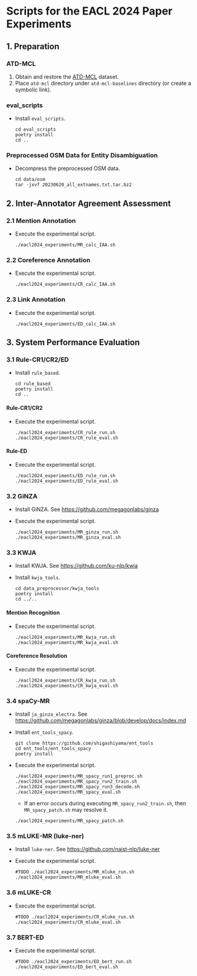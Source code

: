 # Scripts for the EACL 2024 Paper Experiments

## 1. Preparation

### ATD-MCL

1. Obtain and restore the [ATD-MCL](https://github.com/naist-nlp/atdmcl) dataset.
1. Place `atd-mcl` directory under `atd-mcl-baselines` directory (or create a symbolic link).

### eval_scripts

- Install `eval_scripts`.

    ~~~~
    cd eval_scripts
    poetry install
    cd ..
    ~~~~

### Preprocessed OSM Data for Entity Disambiguation

- Decompress the preprocessed OSM data.

    ~~~~
    cd data/osm
    tar -jxvf 20230620_all_extnames.txt.tar.bz2
    ~~~~

## 2. Inter-Annotator Agreement Assessment

### 2.1 Mention Annotation

- Execute the experimental script.

    ~~~~
    ./eacl2024_experiments/MR_calc_IAA.sh
    ~~~~

### 2.2 Coreference Annotation

- Execute the experimental script.

    ~~~~
    ./eacl2024_experiments/CR_calc_IAA.sh
    ~~~~

### 2.3 Link Annotation

- Execute the experimental script.

    ~~~~
    ./eacl2024_experiments/ED_calc_IAA.sh
    ~~~~

## 3. System Performance Evaluation

### 3.1 Rule-CR1/CR2/ED

- Install `rule_based`.

    ~~~~
    cd rule_based
    poetry install
    cd ..
    ~~~~

#### Rule-CR1/CR2

- Execute the experimental script.

    ~~~~
    ./eacl2024_experiments/CR_rule_run.sh
    ./eacl2024_experiments/CR_rule_eval.sh
    ~~~~

#### Rule-ED

- Execute the experimental script.

    ~~~~
    ./eacl2024_experiments/ED_rule_run.sh
    ./eacl2024_experiments/ED_rule_eval.sh
    ~~~~

### 3.2 GiNZA

- Install GiNZA. See https://github.com/megagonlabs/ginza

- Execute the experimental script.

    ~~~~
    ./eacl2024_experiments/MR_ginza_run.sh
    ./eacl2024_experiments/MR_ginza_eval.sh
    ~~~~

### 3.3 KWJA

- Install KWJA. See https://github.com/ku-nlp/kwja

- Install `kwja_tools`.

    ~~~~
    cd data_preprocessor/kwja_tools
    poetry install
    cd ../..
    ~~~~

#### Mention Recognition

- Execute the experimental script.

    ~~~~
    ./eacl2024_experiments/MR_kwja_run.sh
    ./eacl2024_experiments/MR_kwja_eval.sh
    ~~~~

#### Coreference Resolution

- Execute the experimental script.

     
    ~~~~
    ./eacl2024_experiments/CR_kwja_run.sh
    ./eacl2024_experiments/CR_kwja_eval.sh
    ~~~~

### 3.4 spaCy-MR

- Install `ja_ginza_electra`. See https://github.com/megagonlabs/ginza/blob/develop/docs/index.md

- Install `ent_tools_spacy`.

    ~~~~
    git clone https://github.com/shigashiyama/ent_tools
    cd ent_tools/ent_tools_spacy
    poetry install
    ~~~~
- Execute the experimental script.

    ~~~~
    ./eacl2024_experiments/MR_spacy_run1_preproc.sh
    ./eacl2024_experiments/MR_spacy_run2_train.sh
    ./eacl2024_experiments/MR_spacy_run3_decode.sh
    ./eacl2024_experiments/MR_spacy_eval.sh
    ~~~~
    - If an error occurs during executing `MR_spacy_run2_train.sh`, then `MR_spacy_patch.sh` may resolve it.

    ~~~~
    ./eacl2024_experiments/MR_spacy_patch.sh
    ~~~~

### 3.5 mLUKE-MR (luke-ner)

- Install `luke-ner`. See https://github.com/naist-nlp/luke-ner

- Execute the experimental script.

    ~~~~
    #TODO ./eacl2024_experiments/MR_mluke_run.sh
    ./eacl2024_experiments/MR_mluke_eval.sh
    ~~~~

### 3.6 mLUKE-CR

- Execute the experimental script.

    ~~~~
    #TODO ./eacl2024_experiments/CR_mluke_run.sh
    ./eacl2024_experiments/CR_mluke_eval.sh
    ~~~~

### 3.7 BERT-ED

- Execute the experimental script.

    ~~~~
    #TODO ./eacl2024_experiments/ED_bert_run.sh
    ./eacl2024_experiments/ED_bert_eval.sh
    ~~~~
